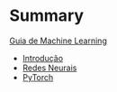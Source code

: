 # Summary
[Guia de Machine Learning](./guia_intro.md)
- [Introdução](./introducao.md)
- [Redes Neurais](./redes_neurais.md)
- [PyTorch](./pytorch.md)
